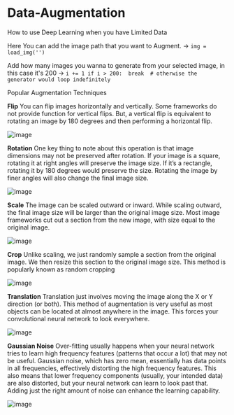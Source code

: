 # Data-Augmentation
How to use Deep Learning when you have Limited Data 


Here You can add the image path that you want to Augment. 
->
`img = load_img('') ` 

Add how many images you wanna to generate from your selected image, in this case it's 200
->
`i += 1
    if i > 200: 
        break  # otherwise the generator would loop indefinitely`


Popular Augmentation Techniques

**Flip**
You can flip images horizontally and vertically. Some frameworks do not provide function for vertical flips. But, a vertical flip is equivalent to rotating an image by 180 degrees and then performing a horizontal flip. 

![image](https://user-images.githubusercontent.com/56305868/137679113-6bcb85d7-e761-45b6-ad7c-3caa17c07628.png)

 **Rotation**
 One key thing to note about this operation is that image dimensions may not be preserved after rotation. If your image is a square, rotating it at right angles will preserve the image size. If it’s a rectangle, rotating it by 180 degrees would preserve the size. Rotating the image by finer angles will also change the final image size.
 
 ![image](https://user-images.githubusercontent.com/56305868/137679428-8b9118a2-d88c-4082-8f1c-84201e0d1e83.png)

**Scale**
The image can be scaled outward or inward. While scaling outward, the final image size will be larger than the original image size. Most image frameworks cut out a section from the new image, with size equal to the original image.

![image](https://user-images.githubusercontent.com/56305868/137679464-1e2377ef-d607-43b3-b6a1-46014a3f9a65.png)

**Crop**
Unlike scaling, we just randomly sample a section from the original image. We then resize this section to the original image size. This method is popularly known as random cropping

![image](https://user-images.githubusercontent.com/56305868/137679572-4ac57d32-f94d-4f4c-8956-ef9f26f5c9f7.png)

**Translation**
Translation just involves moving the image along the X or Y direction (or both). This method of augmentation is very useful as most objects can be located at almost anywhere in the image. This forces your convolutional neural network to look everywhere.

![image](https://user-images.githubusercontent.com/56305868/137679710-4e364c68-92f3-4b8b-b0f3-0e2b1b955b08.png)

**Gaussian Noise**
Over-fitting usually happens when your neural network tries to learn high frequency features (patterns that occur a lot) that may not be useful. Gaussian noise, which has zero mean, essentially has data points in all frequencies, effectively distorting the high frequency features. This also means that lower frequency components (usually, your intended data) are also distorted, but your neural network can learn to look past that. Adding just the right amount of noise can enhance the learning capability.

![image](https://user-images.githubusercontent.com/56305868/137679934-024cd4c8-4b4b-4f91-a255-b4863148105b.png)





